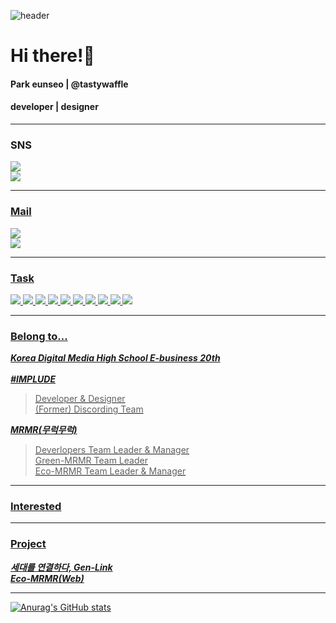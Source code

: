 ![header](https://capsule-render.vercel.app/api?type=waving&color=timeGradient&height=300&section=header&text=%20&fontSize=50&animation=fadeIn&fontAlign=70)
<h1>Hi there!👋</h1>

#### Park eunseo | @tastywaffle
#### developer | designer  
***  

<h3>SNS</h3>  
<a href="https://www.instagram.com/tastywaffle/" target="_blank"><img src="https://img.shields.io/badge/instagram @tastywaffle-000000?style=social&logo=Instagram&logoColor=E4405F"/><br>
<a href="https://www.facebook.com/profile.php?id=100024801134439" target="_blank"><img src="https://img.shields.io/badge/Facebook @박은서-000000?style=social&logo=Facebook&logoColor=1877F2"/>  

---  
  
  <h3>Mail</h3>  
<a href="mailto:dimi_pes0107@dimigo.hs.kr" target="_blank"><img src="https://img.shields.io/badge/School email address-000000?style=flat-square&logo=Gmail&logoColor=EA4335"/><br>
<a href="mailto:tastywaffle1717@gmail.com" target="_blank"><img src="https://img.shields.io/badge/Gmail address-000000?style=flat-square&logo=Gmail&logoColor=EA4335"/> 

---
  
<h3>Task</h3>
  
  <img src="https://img.shields.io/badge/Dart-0175C2?style=flat-square&logo=Dart&logoColor=white"/> 
  <img src="https://img.shields.io/badge/Flutter-02569B?style=flat-square&logo=Flutter&logoColor=white"/> 
  <img src="https://img.shields.io/badge/Kotlin-7F52FF?style=flat-square&logo=Kotlin&logoColor=white"/>
  <img src="https://img.shields.io/badge/Python-3776AB?style=flat-square&logo=Python&logoColor=white"/> 
  <img src="https://img.shields.io/badge/C-A8B9CC?style=flat-square&logo=C&logoColor=white"/> 
  <img src="https://img.shields.io/badge/HTML5-E34F26?style=flat-square&logo=HTML5&logoColor=white"/> 
  <img src="https://img.shields.io/badge/CSS3-1572B6?style=flat-square&logo=CSS3&logoColor=white"/> 
  <img src="https://img.shields.io/badge/Figma-F24E1E?style=flat-square&logo=Figma&logoColor=white"/> 
  <img src="https://img.shields.io/badge/Illustrator-FF9A00?style=flat-square&logo=Adobe Illustrator&logoColor=white"/> 
  <img src="https://img.shields.io/badge/Photoshop-31A8FF?style=flat-square&logo=Adobe Photoshop&logoColor=white"/>

***  
### Belong to...
***Korea Digital Media High School E-business 20th***  
  <br>
***#IMPLUDE*** 
  >Developer & Designer  
  >(Former) Discording Team  
  
***MRMR(무럭무럭)***  
  >Deverlopers Team Leader & Manager  
  >Green-MRMR Team Leader    
  >Eco-MRMR Team Leader & Manager  
  
***
### Interested
  
***  
### Project
***세대를 연결하다, Gen-Link***  
***Eco-MRMR(Web)***  
  
  
  ***
  [![Anurag's GitHub stats](https://github-readme-stats.vercel.app/api?username=fhfhfhfhgpdl)](https://github.com/fhfhfhfhgpdl/github-readme-stats)
  


 
<!--
**fhfhfhfhgpdl/fhfhfhfhgpdl** is a ✨ _special_ ✨ repository because its `README.md` (this file) appears on your GitHub profile.


Here are some ideas to get you started:

- 🔭 I’m currently working on ...
- 🌱 I’m currently learning ...
- 👯 I’m looking to collaborate on ...
- 🤔 I’m looking for help with ...
- 💬 Ask me about ...
- 📫 How to reach me: ...
- 😄 Pronouns: ...
- ⚡ Fun fact: ...
-->
